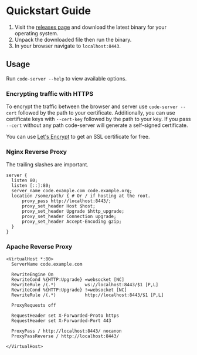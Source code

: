 # Quickstart Guide
1. Visit the [releases page](https://github.com/cdr/code-server/releases) and
   download the latest binary for your operating system.
2. Unpack the downloaded file then run the binary.
3. In your browser navigate to `localhost:8443`.

## Usage
Run `code-server --help` to view available options.

### Encrypting traffic with HTTPS
To encrypt the traffic between the browser and server use `code-server --cert`
followed by the path to your certificate. Additionally, you can use certificate
keys with `--cert-key` followed by the path to your key. If you pass `--cert`
without any path code-server will generate a self-signed certificate.

You can use [Let's Encrypt](https://letsencrypt.org/) to get an SSL certificate
for free.

### Nginx Reverse Proxy
The trailing slashes are important.

```
server {
  listen 80;
  listen [::]:80;
  server_name code.example.com code.example.org;
  location /some/path/ { # Or / if hosting at the root.
      proxy_pass http://localhost:8443/;
      proxy_set_header Host $host;
      proxy_set_header Upgrade $http_upgrade;
      proxy_set_header Connection upgrade;
      proxy_set_header Accept-Encoding gzip;
  }
}
```

### Apache Reverse Proxy
```
<VirtualHost *:80>
  ServerName code.example.com

  RewriteEngine On
  RewriteCond %{HTTP:Upgrade} =websocket [NC]
  RewriteRule /(.*)           ws://localhost:8443/$1 [P,L]
  RewriteCond %{HTTP:Upgrade} !=websocket [NC]
  RewriteRule /(.*)           http://localhost:8443/$1 [P,L]

  ProxyRequests off

  RequestHeader set X-Forwarded-Proto https
  RequestHeader set X-Forwarded-Port 443

  ProxyPass / http://localhost:8443/ nocanon
  ProxyPassReverse / http://localhost:8443/

</VirtualHost>
```
